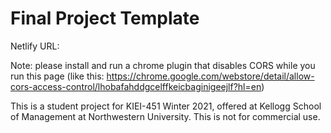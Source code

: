 # Final Project Template

Netlify URL:

Note: please install and run a chrome plugin that disables CORS while you run this page (like this: https://chrome.google.com/webstore/detail/allow-cors-access-control/lhobafahddgcelffkeicbaginigeejlf?hl=en)

This is a student project for KIEI-451 Winter 2021, offered at Kellogg School of Management at Northwestern University. This is not for commercial use.


